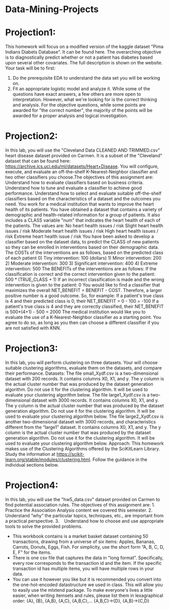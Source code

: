 # Data-Mining-Projects

# Projection1:

This homework will focus on a modified version of the kaggle dataset "Pima Indians Diabets Database". It can be found here. The overarching objective is to diagnostically predict whether or not a patient has diabetes based upon several other covariates. The full description is shown on the website.
Your task will be to first: 
1) Do the prerequisite EDA to understand the data set you will be working on.
2) Fit an appropriate logistic model and analyze it.
While some of the questions have exact answers, a few others are more open to interpretation. However, what we're looking for is the correct thinking and analysis. For the objective questions, while some points are awarded for "the correct number", the majority of the points will be awarded for a proper analysis and logical investigation.

# Projection2:

In this lab, you will use the "Cleveland Data CLEANED AND TRIMMED.csv" heart disease dataset provided on Carmen. It is a subset of the "Cleveland" dataset that can be found here: https://archive.ics.uci.edu/ml/datasets/Heart+Disease. You will configure, execute, and evaluate an off-the-shelf K-Nearest-Neighbor classifier and two other classifiers you choose.The objectives of this assignment are: Understand how to evaluate classifiers based on business criteria. Understand how to tune and evaluate a classifier to achieve good performance. Understand how to select and evaluate suitable off-the-shelf classifiers based on the characteristics of a dataset and the outcomes you need.
You work for a medical institution that wants to improve the heart health of its patients. You have obtained a dataset that contains a variety of demographic and health-related information for a group of patients. It also includes a CLASS variable "num" that indicates the heart health of each of the patients. The values are:
No heart health issues / risk
Slight heart health issues / risk
Moderate heart health issues / risk
High heart health issues / risk
Extreme heart health issue / risk
You have been asked to develop a classifier based on the dataset data, to predict the CLASS of new patients so they can be enrolled in interventions based on their demographic data.
The COSTs of the interventions are as follows, based on the predicted class of each patient
0) Tiny intervention: 100 (dollars) 1) Minor intervention: 200 2) Moderate intervention: 300 3) Significant intervention: 400 4) Extreme intervention: 500
The BENEFITs of the interventions are as follows:
If the classification is correct and the correct intervention given to the patient: 500 * (TRUE_CLASS + 1)
If an incorrect classification is made and the wrong intervention is given to the patient: 0
You would like to find a classifier that maximizes the overall NET_BENEFIT = BENEFIT - COST. Therefore, a larger positive number is a good outcome.
So, for example:
If a patient's true class is 4 and their predicted class is 0, their NET_BENEFIT = 0 - 100 = -100
If a patient's true class is 4 and they are correctly classified, their NET_BENEFIT is 500*(4+1) - 500 = 2000
The medical institution would like you to evaluate the use of a K-Nearest-Neighbor classifier as a starting point. You agree to do so, as long as you then can choose a different classifier if you are not satisfied with KNN.

# Projection3:

In this lab, you will perform clustering on three datasets. Your will choose suitable clustering algorithms, evaluate them on the datasets, and compare their performance.
Datasets:
The file small_Xydf.csv is a two-dimensional dataset with 200 records. It contains columns X0, X1, and y. The y column is the actual cluster number that was produced by the dataset generation algorithm. Do not use it for the clustering algorithm. It will be used to evaluate your clustering algorithm below.
The file large1_Xydf.csv is a two-dimensional dataset with 3000 records. It contains columns X0, X1, and y. The y column is the actual cluster number that was produced by the dataset generation algorithm. Do not use it for the clustering algorithm. It will be used to evaluate your clustering algorithm below.
The file large2_Xydf.csv is another two-dimensional dataset with 3000 records, and characteristics different from the “large1” dataset. It contains columns X0, X1, and y. The y column is the actual cluster number that was produced by the dataset generation algorithm. Do not use it for the clustering algorithm. It will be used to evaluate your clustering algorithm below.
Approach:
This homework makes use of the Clustering Algorithms offered by the SciKitLearn Library. Study the information at https://scikit-learn.org/stable/modules/clustering.html. Follow the guidance in the individual sections below.

# Projection4:

In this lab, you will use the "hw5_data.csv" dataset provided on Carmen to find potential association rules.
The objectives of this assignment are:
1.    Practice the Association Analysis content we covered this semester.
2.    Understand “why” the particular topics, techniques, etc., are important from a practical perspective.
3.    Understand how to choose and use appropriate tools to solve the provided problems.
- This workbook contains is a market basket dataset containing 50 transactions, drawing from a universe of six items: Apples, Bananas, Carrots, Donuts, Eggs, Fish.  For simplicity, use the short form “A, B, C, D, E, F” for the items.
- There is one csv file that captures the data in "long format". Specifically, every row corresponds to the transaction id and the item. If the specific transaction id has multiple items, you will have multiple rows in your data.
- You can use it however you like but it is recommended you convert into the one-hot-encoded datastructure we used in class. This will allow you to easily use the mlxtend package.
To make everyone's lives a little easier, when writing itemsets and rules, please list them in lexagraphical order:
{A}, {B}, {A,B}, {A,C}, {A,B,C},…
{A,B,C}->{D}, {A,B}->{C,D}
